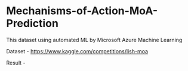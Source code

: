# Mechanisms-of-Action-MoA-Prediction
This dataset using automated ML by Microsoft Azure Machine Learning


Dataset - https://www.kaggle.com/competitions/lish-moa

Result - 
